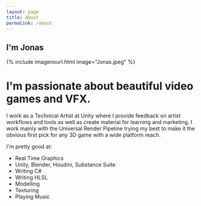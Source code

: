 ```yaml
---
layout: page
title: About
permalink: /about
---
```



## I'm Jonas
{% include imagenourl.html image="Jonas.jpeg" %}
# I'm passionate about beautiful video games and VFX.

I work as a Technical Artist at Unity where I provide feedback on artist workflows and tools as well as create material for learning and marketing. I work mainly with the Universal Render Pipeline trying my best to make it the obvious first pick for any 3D game with a wide platform reach.

I'm pretty good at:

- Real Time Graphics
- Unity, Blender, Houdini, Substance Suite
- Writing C#
- Writing HLSL
- Modelling
- Texturing
- Playing Music